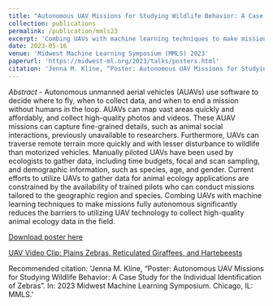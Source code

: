 ```yaml
---
title: "Autonomous UAV Missions for Studying Wildlife Behavior: A Case Study for the Individual Identification of Zebras"
collection: publications
permalink: /publication/mmls23
excerpt: 'Combing UAVs with machine learning techniques to make missions fully autonomous significantly reduces the barriers to utilizing UAV technology to collect high-quality animal ecology data in the field.'
date: 2023-05-16
venue: 'Midwest Machine Learning Symposium (MMLS) 2023'
paperurl: 'https://midwest-ml.org/2023/talks/posters.html'
citation: 'Jenna M. Kline, “Poster: Autonomous UAV Missions for Studying Wildlife Behavior: A Case Study for the Individual Identification of Zebras”. In: 2023 Midwest Machine Learning Symposium. Chicago, IL: MMLS.'
---
```

*Abstract -* Autonomous unmanned aerial vehicles (AUAVs) use software to decide where to fly, when to collect data, and when to end a mission without humans in the loop. AUAVs can map vast areas quickly and affordably, and collect high-quality photos and videos. These AUAV missions can capture fine-grained details, such as animal social interactions, previously unavailable to researchers. Furthermore, UAVs can traverse remote terrain more quickly and with lesser disturbance to wildlife than motorized vehicles. Manually piloted UAVs have been used by ecologists to gather data, including time budgets, focal and scan sampling, and demographic information, such as species, age, and gender. Current efforts to utilize UAVs to gather data for animal ecology applications are constrained by the availability of trained pilots who can conduct missions tailored to the geographic region and species. Combing UAVs with machine learning techniques to make missions fully autonomous significantly reduces the barriers to utilizing UAV technology to collect high-quality animal ecology data in the field.

[Download poster here](https://github.com/jennamk14/jennamk14.github.io/files/11256473/CRA_WP_Poster.pdf)

[UAV Video Clip: Plains Zebras, Reticulated Giraffees, and Hartebeests](https://user-images.githubusercontent.com/97924986/232631865-f5a60c14-9b9d-4cdb-beb6-76d954d5938f.mp4)

Recommended citation: 'Jenna M. Kline, “Poster: Autonomous UAV Missions for Studying Wildlife Behavior: A Case Study for the Individual Identification of Zebras”. In: 2023 Midwest Machine Learning Symposium. Chicago, IL: MMLS.'
